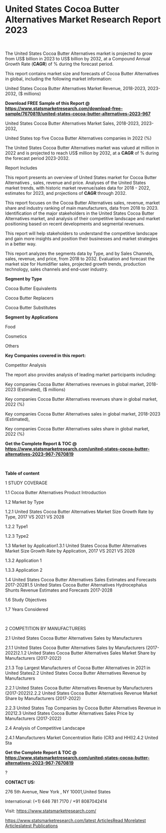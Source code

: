 <h1>United States Cocoa Butter Alternatives Market Research Report 2023</h1><br/><p>The United States Cocoa Butter Alternatives market is projected to grow from US$ billion in 2023 to US$ billion by 2032, at a Compound Annual Growth Rate (<strong>CAGR</strong>) of % during the forecast period.</p>
 
 
 
 <p>This report contains market size and forecasts of Cocoa Butter Alternatives in global, including the following market information:</p>
 
 
 
 <p>United States Cocoa Butter Alternatives Market Revenue, 2018-2023, 2023-2032, ($ millions)</p>
 
 
 
 <p><strong>Download FREE Sample of this Report @ <a href="https://www.statsmarketresearch.com/download-free-sample/7670819/united-states-cocoa-butter-alternatives-2023-967">https://www.statsmarketresearch.com/download-free-sample/7670819/united-states-cocoa-butter-alternatives-2023-967</a></strong></p>
 
 
 
 <p>United States Cocoa Butter Alternatives Market Sales, 2018-2023, 2023-2032,</p>
 
 
 
 <p>United States top five Cocoa Butter Alternatives companies in 2022 (%)</p>
 
 
 
 <p>The United States Cocoa Butter Alternatives market was valued at million in 2022 and is projected to reach US$ million by 2032, at a <strong>CAGR</strong> of % during the forecast period 2023-2032.</p>
 
 
 
 <p>Report Includes</p>
 
 
 
 <p>This report presents an overview of United States market for Cocoa Butter Alternatives , sales, revenue and price. Analyses of the United States market trends, with historic market revenue/sales data for 2018 - 2022, estimates for 2023, and projections of <strong>CAGR</strong> through 2032.</p>
 
 
 
 <p>This report focuses on the Cocoa Butter Alternatives sales, revenue, market share and industry ranking of main manufacturers, data from 2018 to 2023. Identification of the major stakeholders in the United States Cocoa Butter Alternatives market, and analysis of their competitive landscape and market positioning based on recent developments and segmental revenues.</p>
 
 
 
 <p>This report will help stakeholders to understand the competitive landscape and gain more insights and position their businesses and market strategies in a better way.</p>
 
 
 
 <p>This report analyzes the segments data by Type, and by Sales Channels, sales, revenue, and price, from 2018 to 2032. Evaluation and forecast the market size for Humidifier sales, projected growth trends, production technology, sales channels and end-user industry.</p>
 
 
 
 <p><strong>Segment by Type</strong></p>
 
 
 
 <p>Cocoa Butter Equivalents</p>
 
 
 
 <p>Cocoa Butter Replacers</p>
 
 
 
 <p>Cocoa Butter Substitutes</p>
 
 
 
 <p><strong>Segment <strong><strong>by Applications</strong></strong></strong></p>
 
 
 
 <p>Food</p>
 
 
 
 <p>Cosmetics</p>
 
 
 
 <p>Others</p>
 
 
 
 <p><strong>Key Companies covered in this report:</strong></p>
 
 
 
 <p>Competitor Analysis</p>
 
 
 
 <p>The report also provides analysis of leading market participants including:</p>
 
 
 
 <p>Key companies Cocoa Butter Alternatives revenues in global market, 2018-2023 (Estimated), ($ millions)</p>
 
 
 
 <p>Key companies Cocoa Butter Alternatives revenues share in global market, 2022 (%)</p>
 
 
 
 <p>Key companies Cocoa Butter Alternatives sales in global market, 2018-2023 (Estimated),</p>
 
 
 
 <p>Key companies Cocoa Butter Alternatives sales share in global market, 2022 (%)</p>
 
 
 
 <div><b>Get the Complete Report & TOC @ <a href="https://www.statsmarketresearch.com/united-states-cocoa-butter-alternatives-2023-967-7670819">https://www.statsmarketresearch.com/united-states-cocoa-butter-alternatives-2023-967-7670819</a></b></div>
 
 
 
 <p><br />
 
 <b>Table of content</b></p>
 
 
 
 <p>1 STUDY COVERAGE<br />
 
 1.1 Cocoa Butter Alternatives Product Introduction<br />
 
 1.2 Market by Type<br />
 
 1.2.1 United States Cocoa Butter Alternatives Market Size Growth Rate by Type, 2017 VS 2021 VS 2028<br />
 
 1.2.2 Type1<br />
 
 1.2.3 Type2<br />
 
 1.3 Market by Application1.3.1 United States Cocoa Butter Alternatives Market Size Growth Rate by Application, 2017 VS 2021 VS 2028<br />
 
 1.3.2 Application 1<br />
 
 1.3.3 Application 2<br />
 
 1.4 United States Cocoa Butter Alternatives Sales Estimates and Forecasts 2017-20281.5 United States Cocoa Butter Alternatives Hydrocephalus Shunts Revenue Estimates and Forecasts 2017-2028<br />
 
 1.6 Study Objectives<br />
 
 1.7 Years Considered<br />
 
 <br />
 
 2 COMPETITION BY MANUFACTURERS<br />
 
 2.1 United States Cocoa Butter Alternatives Sales by Manufacturers<br />
 
 2.1.1 United States Cocoa Butter Alternatives Sales by Manufacturers (2017-2022)2.1.2 United States Cocoa Butter Alternatives Sales Market Share by Manufacturers (2017-2022)<br />
 
 2.1.3 Top Largest Manufacturers of Cocoa Butter Alternatives in 2021 in United States2.2 United States Cocoa Butter Alternatives Revenue by Manufacturers<br />
 
 2.2.1 United States Cocoa Butter Alternatives Revenue by Manufacturers (2017-2022)2.2.2 United States Cocoa Butter Alternatives Revenue Market Share by Manufacturers (2017-2022)<br />
 
 2.2.3 United States Top Companies by Cocoa Butter Alternatives Revenue in 20212.3 United States Cocoa Butter Alternatives Sales Price by Manufacturers (2017-2022)<br />
 
 2.4 Analysis of Competitive Landscape<br />
 
 2.4.1 Manufacturers Market Concentration Ratio (CR3 and HHI)2.4.2 United Sta</p>
 
 
 
 <div><b>Get the Complete Report & TOC @ <a href="https://www.statsmarketresearch.com/united-states-cocoa-butter-alternatives-2023-967-7670819">https://www.statsmarketresearch.com/united-states-cocoa-butter-alternatives-2023-967-7670819</a></b></div>
 
 
 
 <p>? </p>
 
 
 
 <p><b>CONTACT US:</b><br />
 
 276 5th Avenue, New York , NY 10001,United States<br />
 
 International: (+1) 646 781 7170 / +91 8087042414<br />
 
 Visit: <a href="https://www.statsmarketresearch.com/">https://www.statsmarketresearch.com/</a><br />
 
 <a href="https://gyeongbokgung.com">https://www.statsmarketresearch.com/</a><a href="https://hallyeomaritime.com">latest Articles</a><a href="https://jingwansa.com">Read More</a><a href="https://nguoiviet.jp/">latest Articles</a><a href="https://www.intelmarketresearch.com/">latest Publications</a></p>